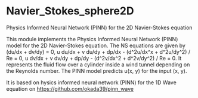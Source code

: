 # Navier_Stokes_sphere2D
Physics Informed Neural Network (PINN) for the 2D Navier-Stokes equation

This module implements the Physics Informed Neural Network (PINN) model for the 2D Navier-Stokes equation. The NS equations are given by (du/dx + dv/dy) = 0, u du/dx + v du/dy + dp/dx - (d^2u/dx^x + d^2u/dy^2) / Re = 0, u dv/dx + v dv/dy + dp/dy - (d^2v/dx^2 + d^2v/dy^2) / Re = 0. It represents the fluid flow over a cylinder inside a wind tunnel depending on the Reynolds number. The PINN model predicts u(x, y) for the input (x, y).

It is based on hysics informed neural network (PINN) for the 1D Wave equation on https://github.com/okada39/pinn_wave
